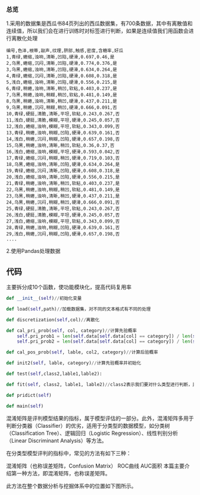 ### 总览

1.采用的数据集是西瓜书84页列出的西瓜数据集，有700条数据，其中有离散值和连续值，所以我们会在进行训练时对标签进行判断，如果是连续值我们用函数会进行离散化处理

```shell
编号,色泽,根蒂,敲声,纹理,脐部,触感,密度,含糖率,好瓜
1,青绿,蜷缩,浊响,清晰,凹陷,硬滑,0.697,0.46,是
2,乌黑,蜷缩,沉闷,清晰,凹陷,硬滑,0.774,0.376,是
3,乌黑,蜷缩,浊响,清晰,凹陷,硬滑,0.634,0.264,是
4,青绿,蜷缩,沉闷,清晰,凹陷,硬滑,0.608,0.318,是
5,浅白,蜷缩,浊响,清晰,凹陷,硬滑,0.556,0.215,是
6,青绿,稍蜷,浊响,清晰,稍凹,软粘,0.403,0.237,是
7,乌黑,稍蜷,浊响,稍糊,稍凹,软粘,0.481,0.149,是
8,乌黑,稍蜷,浊响,清晰,稍凹,硬滑,0.437,0.211,是
9,乌黑,稍蜷,沉闷,稍糊,稍凹,硬滑,0.666,0.091,否
10,青绿,硬挺,清脆,清晰,平坦,软粘,0.243,0.267,否
11,浅白,硬挺,清脆,模糊,平坦,硬滑,0.245,0.057,否
12,浅白,蜷缩,浊响,模糊,平坦,软粘,0.343,0.099,否
13,青绿,稍蜷,浊响,稍糊,凹陷,硬滑,0.639,0.161,否
14,浅白,稍蜷,沉闷,稍糊,凹陷,硬滑,0.657,0.198,否
15,乌黑,稍蜷,浊响,清晰,稍凹,软粘,0.36,0.37,否
16,浅白,蜷缩,浊响,模糊,平坦,硬滑,0.593,0.042,否
17,青绿,蜷缩,沉闷,稍糊,稍凹,硬滑,0.719,0.103,否
18,乌黑,蜷缩,浊响,清晰,凹陷,硬滑,0.634,0.264,是
19,青绿,蜷缩,沉闷,清晰,凹陷,硬滑,0.608,0.318,是
20,浅白,蜷缩,浊响,清晰,凹陷,硬滑,0.556,0.215,是
21,青绿,稍蜷,浊响,清晰,稍凹,软粘,0.403,0.237,是
22,乌黑,稍蜷,浊响,稍糊,稍凹,软粘,0.481,0.149,是
23,乌黑,稍蜷,浊响,清晰,稍凹,硬滑,0.437,0.211,是
24,乌黑,稍蜷,沉闷,稍糊,稍凹,硬滑,0.666,0.091,否
25,青绿,硬挺,清脆,清晰,平坦,软粘,0.243,0.267,否
26,浅白,硬挺,清脆,模糊,平坦,硬滑,0.245,0.057,否
27,浅白,蜷缩,浊响,模糊,平坦,软粘,0.343,0.099,否
28,青绿,稍蜷,浊响,稍糊,凹陷,硬滑,0.639,0.161,否
29,浅白,稍蜷,沉闷,稍糊,凹陷,硬滑,0.657,0.198,否
....
```

2.使用Pandas处理数据

## 代码

主要拆分成10个函数，使功能模块化，提高代码复用率

```python
def __init__(self)//初始化变量
```

```python
def load(self,path)//加载数据集，对不同的文本格式有不同的处理
```

```python
def discretization(self,col)//离散化
```

```python
def cal_pri_prob(self, col, category)//计算先验概率
	self.pri_prob1 = len(self.data[self.data[col] == category]) / len(self.data)
    self.pri_prob2 = len(self.data[self.data[col] == category]) / len(self.data)
```

```python
def cal_pos_prob(self, lable, col2, category)//计算后验概率
```

```python
def init2(self, lable, category)//计算先验概率并初始化
```

```python
def test(self,class2,lable1,lable2):
```

```python
def fit(self, class2, lable1, lable2)//class2表示我们要对什么类型进行判断，比如我们已经知道它是一个好瓜和一些其他的特征，来判断颜色等等，可以给用户更高的自由度
```

```python
def pridict(self)
```

```python
def main(self)
```



混淆矩阵是评判模型结果的指标，属于模型评估的一部分。此外，混淆矩阵多用于判断分类器（Classifier）的优劣，适用于分类型的数据模型，如分类树（Classification Tree）、逻辑回归（Logistic Regression）、线性判别分析（Linear Discriminant Analysis）等方法。

在分类型模型评判的指标中，常见的方法有如下三种：

混淆矩阵（也称误差矩阵，Confusion Matrix）
ROC曲线
AUC面积
本篇主要介绍第一种方法，即混淆矩阵，也称误差矩阵。

此方法在整个数据分析与挖掘体系中的位置如下图所示。
